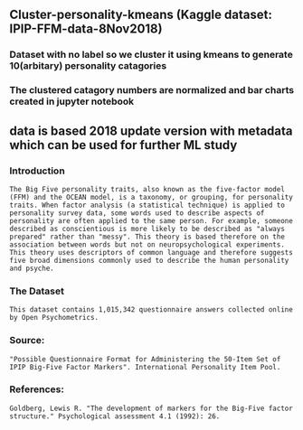 ## Cluster-personality-kmeans (Kaggle dataset: IPIP-FFM-data-8Nov2018)

### Dataset with no label so we cluster it using kmeans to generate 10(arbitary) personality catagories

### The clustered catagory numbers are normalized and bar charts created in jupyter notebook
## data is based 2018 update version with metadata which can be used for further ML study

### Introduction
    The Big Five personality traits, also known as the five-factor model (FFM) and the OCEAN model, is a taxonomy, or grouping, for personality traits. When factor analysis (a statistical technique) is applied to personality survey data, some words used to describe aspects of personality are often applied to the same person. For example, someone described as conscientious is more likely to be described as "always prepared" rather than "messy". This theory is based therefore on the association between words but not on neuropsychological experiments. This theory uses descriptors of common language and therefore suggests five broad dimensions commonly used to describe the human personality and psyche.

### The Dataset
    This dataset contains 1,015,342 questionnaire answers collected online by Open Psychometrics.

### Source:
    "Possible Questionnaire Format for Administering the 50-Item Set of IPIP Big-Five Factor Markers". International Personality Item Pool.
### References:
    Goldberg, Lewis R. "The development of markers for the Big-Five factor structure." Psychological assessment 4.1 (1992): 26.